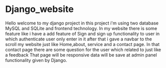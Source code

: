# Django_website
Hello welcome to my django project in this project i'm using two database MySQL and SQLite and frontend technology. In my website there is some feature like i have a add feature of Sign and sign up functionality to user in which authenticate user only enter in it after that i gave a navbar to the scroll my website  just like Home,about, service and a contact page.
In that contact page there are some question for the user which related to just like a feedback
That page will be responsive data will be save at admin panel functionality given by Django.
